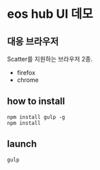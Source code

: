 # eos hub UI 데모

## 대응 브라우저

Scatter를 지원하는 브라우저 2종.

-   firefox
-   chrome


## how to install

``` 
npm install gulp -g
npm install
```


## launch

```
gulp
```
